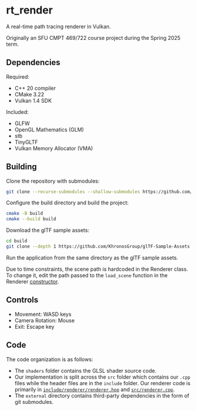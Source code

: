 # rt_render

A real-time path tracing renderer in Vulkan.

Originally an SFU CMPT 469/722 course project during the Spring 2025 term.

## Dependencies

Required:

- C++ 20 compiler
- CMake 3.22
- Vulkan 1.4 SDK

Included:

- GLFW
- OpenGL Mathematics (GLM)
- stb
- TinyGLTF
- Vulkan Memory Allocator (VMA)

## Building

Clone the repository with submodules:

```bash
git clone --recurse-submodules --shallow-submodules https://github.com/gpcm00/rt_render
```

Configure the build directory and build the project:

```bash
cmake -B build
cmake --build build
```

Download the glTF sample assets:

```bash
cd build
git clone --depth 1 https://github.com/KhronosGroup/glTF-Sample-Assets
```

Run the application from the same directory as the glTF sample assets.

Due to time constraints, the scene path is hardcoded in the Renderer class. To change it, edit the path passed to the `load_scene` function in the Renderer [constructor](include/renderer/renderer.hpp).

## Controls

- Movement: WASD keys
- Camera Rotation: Mouse
- Exit: Escape key

## Code

The code organization is as follows:

- The `shaders` folder contains the GLSL shader source code.
- Our implementation is split across the `src` folder which contains our `.cpp` files while the header files are in the `include` folder. Our renderer code is primarily in [`include/renderer/renderer.hpp`](include/renderer/renderer.hpp) and [`src/renderer.cpp`](src/renderer.cpp).
- The `external` directory contains third-party dependencies in the form of git submodules.

